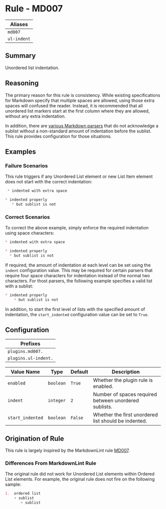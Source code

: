 # Rule - MD007

| Aliases |
| --- |
| `md007` |
| `ul-indent` |

## Summary

Unordered list indentation.

## Reasoning

The primary reason for this rule is consistency.  While existing specifications
for Markdown specify that multiple spaces are allowed, using those extra spaces
will confused the reader.  Instead, it is recommended that all unordered list
markers start at the first column where they are allowed, without any extra
indentation.

In addition, there are
[various Markdown parsers](https://babelmark.github.io/?text=%2B+sublist%0A++%2B+sublist%0A)
that do not acknowledge a sublist without a non-standard amount of indentation
before the sublist.  This rule provides configuration for those situations.

## Examples

### Failure Scenarios

This rule triggers if any Unordered List element or new List Item element
does not start with the correct indentation:

```Markdown
 * indented with extra space

* indented properly
   * but sublist is not
```

### Correct Scenarios

To correct the above example, simply enforce the required indentation using space
characters:

```Markdown
* indented with extra space

* indented properly
  * but sublist is not
```

If required, the amount of indentation at each level can be set using
the `indent` configuration value.  This may be required for certain parsers
that require four space characters for indentation instead of the normal
two characters.  For thost parsers, the following example specifies a
valid list with a sublist:

```Markdown
* indented properly
    * but sublist is not
```

In addition, to start the first level of lists with the specified amount
of indentation, the `start_indented` configuration value can be set to
`True`.

## Configuration

| Prefixes |
| --- |
| `plugins.md007.` |
| `plugins.ul-indent.` |

| Value Name | Type | Default | Description |
| -- | -- | -- | -- |
| `enabled` | `boolean` | `True` | Whether the plugin rule is enabled. |
| `indent` | `integer` | `2` | Number of spaces required between unordered sublists. |
| `start_indented` | `boolean` | `False` | Whether the first unordered list should be indented. |

## Origination of Rule

This rule is largely inspired by the MarkdownLint rule
[MD007](https://github.com/DavidAnson/markdownlint/blob/main/doc/Rules.md#md007---unordered-list-indentation).

### Differences From MarkdownLint Rule

The original rule did not work for Unordered List elements within
Ordered List elements.  For example, the original rule does not fire
on the following sample:

```Markdown
1.  ordered list
    + sublist
       + sublist
```
